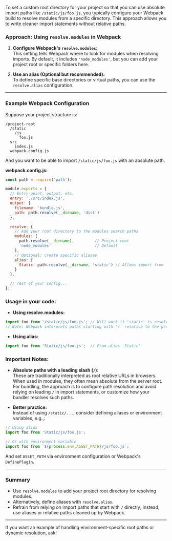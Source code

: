 To set a custom root directory for your project so that you can use absolute import paths like `/static/js/foo.js`, you typically configure your Webpack build to resolve modules from a specific directory. This approach allows you to write cleaner import statements without relative paths.

### Approach: Using `resolve.modules` in Webpack

1. **Configure Webpack's `resolve.modules`:**  
   This setting tells Webpack where to look for modules when resolving imports. By default, it includes `'node_modules'`, but you can add your project root or specific folders here.

2. **Use an alias (Optional but recommended):**  
   To define specific base directories or virtual paths, you can use the `resolve.alias` configuration.

---

### Example Webpack Configuration

Suppose your project structure is:

```
/project-root
  /static
    /js
      foo.js
  src
    index.js
  webpack.config.js
```

And you want to be able to import `/static/js/foo.js` with an absolute path.

**webpack.config.js:**

```js
const path = require('path');

module.exports = {
  // Entry point, output, etc.
  entry: './src/index.js',
  output: {
    filename: 'bundle.js',
    path: path.resolve(__dirname, 'dist')
  },

  resolve: {
    // Add your root directory to the modules search paths
    modules: [
      path.resolve(__dirname),         // Project root
      'node_modules'                   // Default
    ],
    // Optional: create specific aliases
    alias: {
      Static: path.resolve(__dirname, 'static') // Allows import from 'Static/...'
    }
  },

  // rest of your config...
};
```

### Usage in your code:

- **Using resolve.modules:**

```js
import foo from '/static/js/foo.js'; // Will work if 'static' is resolved relative to project root
// Note: Webpack interprets paths starting with '/' relative to the project's resolution paths,
```

- **Using alias:**

```js
import foo from 'Static/js/foo.js';  // From alias 'Static'
```

### Important Notes:

- **Absolute paths with a leading slash (`/`)**:  
  These are traditionally interpreted as root relative URLs in browsers. When used in modules, they often mean absolute from the server root.  
  For bundling, the approach is to configure path resolution and avoid relying on leading `/` in import statements, or customize how your bundler resolves such paths.

- **Better practice:**  
  Instead of using `/static/...`, consider defining aliases or environment variables, e.g.,:

```js
// Using alias
import foo from 'Static/js/foo.js';

// Or with environment variable
import foo from `${process.env.ASSET_PATH}/js/foo.js`;
```

And set `ASSET_PATH` via environment configuration or Webpack's `DefinePlugin`.

---

### Summary
- Use `resolve.modules` to add your project root directory for resolving modules.
- Alternatively, define aliases with `resolve.alias`.
- Refrain from relying on import paths that start with `/` directly; instead, use aliases or relative paths cleaned up by Webpack.

---

If you want an example of handling environment-specific root paths or dynamic resolution, ask!